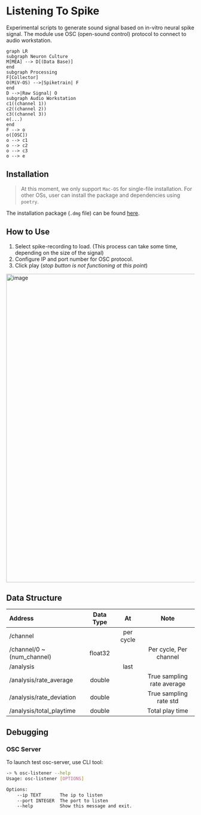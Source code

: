 # Listening To Spike

Experimental scripts to generate sound signal based on in-vitro neural spike signal. The module use OSC (open-sound control) protocol to connect to audio workstation.

```mermaid
graph LR
subgraph Neuron Culture
M[MEA] --> D[(Data Base)]
end
subgraph Processing
F[Collector]
O(MiV-OS) -->|Spiketrain| F
end
D -->|Raw Signal| O
subgraph Audio Workstation
c1((channel 1))
c2((channel 2))
c3((channel 3))
e(...)
end
F --> o
o([OSC])
o --> c1
o --> c2
o --> c3
o --> e
```

## Installation

> At this moment, we only support `Mac-OS` for single-file installation. For other OSs, user can install the package and dependencies using `poetry`.

The installation package (`.dmg` file) can be found [here](https://github.com/skim0119/listening-to-spike/releases).

## How to Use

1. Select spike-recording to load. (This process can take some time, depending on the size of the signal)
2. Configure IP and port number for OSC protocol.
3. Click play (_stop button is not functioning at this point_)

<img width="825" alt="image" src="https://user-images.githubusercontent.com/3798023/191491697-6de802fd-6609-41c4-a432-c11c4463fd75.png">

## Data Structure

| Address                   | Data Type | At        | Note                       |
| :--                       | :--:      | :--:      | :--:                       |
| /channel                  |           | per cycle |                            |
| /channel/0 ~ (num_channel)| float32   |           | Per cycle, Per channel     |
| /analysis                 |           | last      |                            |
| /analysis/rate_average    | double    |           | True sampling rate average |
| /analysis/rate_deviation  | double    |           | True sampling rate std     |
| /analysis/total_playtime  | double    |           | Total play time            |

## Debugging

### OSC Server

To launch test osc-server, use CLI tool:

```sh
-> % osc-listener --help
Usage: osc-listener [OPTIONS]

Options:
    --ip TEXT       The ip to listen
    --port INTEGER  The port to listen
    --help          Show this message and exit.
```
